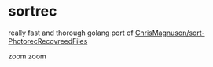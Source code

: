 # sortrec

really fast and thorough golang port of [ChrisMagnuson/sort-PhotorecRecovreedFiles](https://github.com/ChrisMagnuson/sort-PhotorecRecoveredFiles)

zoom zoom

